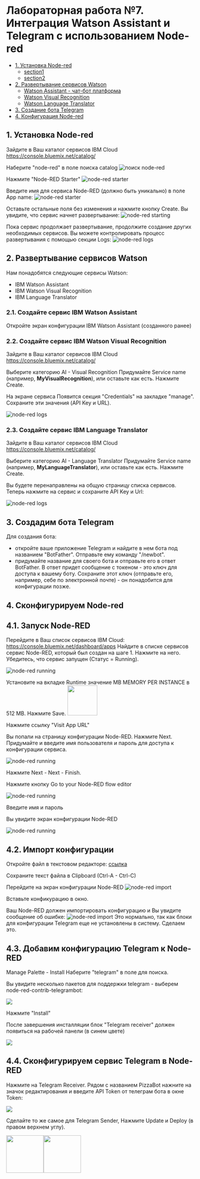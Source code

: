 # Лабораторная работа №7. Интеграция Watson Assistant и Telegram с использованием Node-red

  - [1. Установка Node-red](#установка-node-red)
      - [section1](#package-control)
      - [section2](#manual-installation)
  - [2. Развертывание сервисов Watson](#развертывание-сервисов-watson)
      - [Watson Assistant - чат-бот платформа](#markdown-features)
      - [Watson Visual Recognition](#wiki-features)
      - [Watson Language Translator](#wiki-features)
  - [3. Создание бота Telegram](#создание-бота-telegram)
  - [4. Конфигурация Node-red](#конфигурация-node-red)

## 1. Установка Node-red

Зайдите в Ваш каталог сервисов IBM Cloud
https://console.bluemix.net/catalog/

Наберите "node-red" в поле поиска catalog
![поиск node-red](images/7-nodered-search.png)

Нажмите "Node-RED Starter"
![node-red starter](images/7-nodered-starter.png)

Введите имя для сервиса Node-RED (должно быть уникально) в поле App name:
![node-red starter](images/7-nodered-appname.png)

Оставьте остальные поля без изменения и нажмите кнопку Create. Вы увидите, что сервис начнет развертывание:
![node-red starting](images/7-nodered-starting.png)

Пока сервис продолжает развертывание, продолжите создание других необходимых сервисов. Вы можете контролировать процесс развертывания с помощью секции Logs:
![node-red logs](images/7-nodered-logs.png)

## 2. Развертывание сервисов Watson
Нам понадобятся следующие сервисы Watson:
- IBM Watson Assistant
- IBM Watson Visual Recognition
- IBM Language Translator

### 2.1. Создайте сервис IBM Watson Assistant
Откройте экран конфигурации IBM Watson Assistant (созданного ранее)


### 2.2. Создайте сервис IBM Watson Visual Recognition
Зайдите в Ваш каталог сервисов IBM Cloud
https://console.bluemix.net/catalog/

Выберите категорию AI - Visual Recognition
Придумайте Service name (например, **MyVisualRecognition**), или оставьте как есть.
Нажмите Create.

На экране сервиса Появится секция "Credentials" на закладке "manage". Сохраните эти значения (API Key и URL).

![node-red logs](images/7-nodered-vr-screen.png)

### 2.3. Создайте сервис IBM Language Translator
Зайдите в Ваш каталог сервисов IBM Cloud
https://console.bluemix.net/catalog/

Выберите категорию AI - Language Translator
Придумайте Service name (например, **MyLanguageTranslator**), или оставьте как есть.
Нажмите Create.

Вы будете перенаправлены на общую страницу списка сервисов. Теперь нажмите на сервис и сохраните API Key и Url:

![node-red logs](images/7-nodered-lt-screen.png)


## 3. Создадим бота Telegram
Для создания бота:
- откройте ваше приложение Telegram и найдите в нем бота под названием "BotFather". Отправьте ему команду "/newbot".
- придумайте название для своего бота и отправьте его в ответ BotFather. В ответ придет сообщение с токеном - это ключ для доступа к вашему боту. Сохраните этот ключ (отправьте его, например, себе по электронной почте) - он понадобится для конфигурации позже.

## 4. Сконфигурируем Node-red

## 4.1. Запуск Node-RED

Перейдите в Ваш список сервисов IBM Cloud:
https://console.bluemix.net/dashboard/apps
Найдите в списке сервисов сервис Node-RED, который был создан на шаге 1. Нажмите на него.
Убедитесь, что сервис запущен (Статус = Running).

![node-red running](images/7-nodered-nr-status.png)

Установите на вкладке Runtime значение MB MEMORY PER INSTANCE в 512 MB. Нажмите Save.
<img src="images/7-nodered-nr-512mb.png" width="80">

Нажмите ссылку "Visit App URL"

Вы попали на страницу конфигурации Node-RED. Нажмите Next.
Придумайте и введите имя пользователя и пароль для доступа к конфигурации сервиса.

![node-red running](images/7-nodered-nr-password.png)

Нажмите Next - Next - Finish.

Нажмите кнопку Go to your Node-RED flow editor

![node-red running](images/7-nodered-button.png)

Введите имя и пароль

Вы увидите экран конфигурации Node-RED

![node-red running](images/7-nodered-mainscreen.png)

## 4.2. Импорт конфигурации

Откройте файл в текстовом редакторе:
<a href="//raw.githubusercontent.com/agavrin/WatsonAssistantRus/master/files/IBMPizzaTestBot.js">ссылка</a>

Сохраните текст файла в Clipboard (Ctrl-A - Ctrl-C)

Перейдите на экран конфигурации Node-RED
![node-red import](images/7-nodered-import.png)

Вставьте конфикурацию в окно.

Ваш Node-RED должен импортировать конфигурацию и Вы увидите сообщение об ошибке:
![node-red import](images/7-nodered-importerror.png)
Это нормально, так как блоки для конфигурации Telegram еще не установлены в систему. Сделаем это.

## 4.3. Добавим конфигурацию Telegram к Node-RED

Manage Palette - Install
Наберите "telegram" в поле для поиска.

Вы увидите несколько пакетов для поддержки telegram - выберем node-red-contrib-telegrambot:

<img src="images/7-nodered-installtelegram.png"/>

Нажмите "Install"

После завершения инсталляции блок "Telegram receiver" должен появиться на рабочей панели (в синем цвете)

<img src="images/7-nodered-installtelegram-done.png"/>

## 4.4. Сконфигурируем сервис Telegram в Node-RED
Нажмите на Telegram Receiver. Рядом с названием PizzaBot нажните на значок редактирования и введите API Token от телеграм бота в окне Token:

<img src="images/7-nodered-installtelegram-token.png"/>

Сделайте то же самое для Telegram Sender, Нажмите Update и Deploy (в правом верхнем углу).

<img src="images/7-nodered-installtelegram-connected1.png" width="100"/><img src="images/7-nodered-installtelegram-connected2.png" width="100"/>
